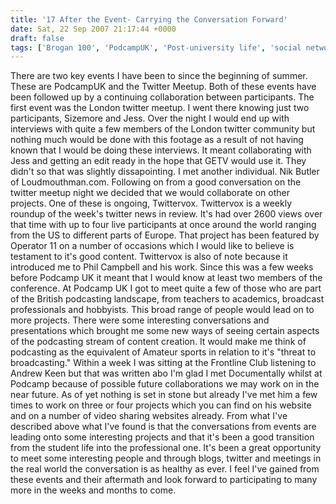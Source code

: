 ```yaml
---
title: '17 After the Event- Carrying the Conversation Forward'
date: Sat, 22 Sep 2007 21:17:44 +0000
draft: false
tags: ['Brogan 100', 'PodcampUK', 'Post-university life', 'social networking', 'tech related', 'twitter']
---
```


There are two key events I have been to since the beginning of summer. These are PodcampUK and the Twitter Meetup. Both of these events have been followed up by a continuing collaboration between participants. The first event was the London twitter meetup. I went there knowing just two participants, Sizemore and Jess. Over the night I would end up with interviews with quite a few members of the London twitter community but nothing much would be done with this footage as a result of not having known that I would be doing these interviews. It meant collaborating with Jess and getting an edit ready in the hope that GETV would use it. They didn't so that was slightly dissapointing. I met another individual. Nik Butler of Loudmouthman.com. Following on from a good conversation on the twitter meetup night we decided that we would collaborate on other projects. One of these is ongoing, Twittervox. Twittervox is a weekly roundup of the week's twitter news in review. It's had over 2600 views over that time with up to four live participants at once around the world ranging from the US to different parts of Europe. That project has been featured by Operator 11 on a number of occasions which I would like to believe is testament to it's good content. Twittervox is also of note because it introduced me to Phil Campbell and his work. Since this was a few weeks before Podcamp UK it meant that I would know at least two members of the conference. At Podcamp UK I got to meet quite a few of those who are part of the British podcasting landscape, from teachers to academics, broadcast professionals and hobbyists. This broad range of people would lead on to more projects. There were some interesting conversations and presentations which brought me some new ways of seeing certain aspects of the podcasting stream of content creation. It would make me think of podcasting as the equivalent of Amateur sports in relation to it's "threat to broadcasting." Within a week I was sitting at the Frontline Club listening to Andrew Keen but that was written abo I'm glad I met Documentally whilst at Podcamp because of possible future collaborations we may work on in the near future. As of yet nothing is set in stone but already I've met him a few times to work on three or four projects which you can find on his website and on a number of video sharing websites already. From what I've described above what I've found is that the conversations from events are leading onto some interesting projects and that it's been a good transition from the student life into the professional one. It's been a great opportunity to meet some interesting people and through blogs, twitter and meetings in the real world the conversation is as healthy as ever. I feel I've gained from these events and their aftermath and look forward to participating to many more in the weeks and months to come.